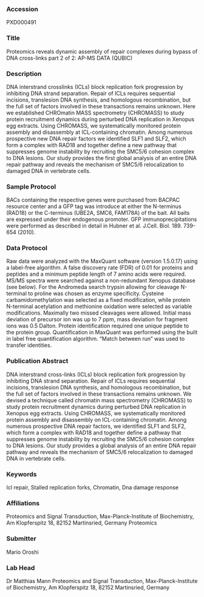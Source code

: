 ### Accession
PXD000491

### Title
Proteomics reveals dynamic assembly of repair complexes during bypass of DNA cross-links part 2 of 2: AP-MS DATA (QUBIC)

### Description
DNA interstrand crosslinks (ICLs) block replication fork progression by inhibiting DNA strand separation. Repair of ICLs requires sequential incisions, translesion DNA synthesis, and homologous recombination, but the full set of factors involved in these transactions remains unknown. Here we established CHROmatin MASS spectrometry (CHROMASS) to study protein recruitment dynamics during perturbed DNA replication in Xenopus egg extracts. Using CHROMASS, we systematically monitored protein assembly and disassembly at ICL-containing chromatin. Among numerous prospective new DNA repair factors we identified SLF1 and SLF2, which form a complex with RAD18 and together define a new pathway that suppresses genome instability by recruiting the SMC5/6 cohesion complex to DNA lesions. Our study provides the first global analysis of an entire DNA repair pathway and reveals the mechanism of SMC5/6 relocalization to damaged DNA in vertebrate cells.

### Sample Protocol
BACs containing the respective genes were purchased from BACPAC resource center and a GFP tag was introduce at either the N-terminus (RAD18) or the C-terminus (UBE2A, SMC6, FAM178A) of the bait. All baits are expressed under their endogenous promoter. GFP immunoprecipitations were performed as described in detail in Hubner et al. J.Cell. Biol. 189. 739-654 (2010).

### Data Protocol
Raw data were analyzed with the MaxQuant software (version 1.5.0.17) using a label-free algorithm. A false discovery rate (FDR) of 0.01 for proteins and peptides and a minimum peptide length of 7 amino acids were required. MS/MS spectra were searched against a non-redundant Xenopus database (see below). For the Andromeda search trypsin allowing for cleavage N-terminal to proline was chosen as enzyme specificity. Cysteine carbamidomethylation was selected as a fixed modification, while protein N-terminal acetylation and methionine oxidation were selected as variable modifications. Maximally two missed cleavages were allowed. Initial mass deviation of precursor ion was up to 7 ppm, mass deviation for fragment ions was 0.5 Dalton. Protein identification required one unique peptide to the protein group. Quantification in MaxQuant was performed using the built in label free quantification algorithm. “Match between run” was used to transfer identities.

### Publication Abstract
DNA interstrand cross-links (ICLs) block replication fork progression by inhibiting DNA strand separation. Repair of ICLs requires sequential incisions, translesion DNA synthesis, and homologous recombination, but the full set of factors involved in these transactions remains unknown. We devised a technique called chromatin mass spectrometry (CHROMASS) to study protein recruitment dynamics during perturbed DNA replication in Xenopus egg extracts. Using CHROMASS, we systematically monitored protein assembly and disassembly on ICL-containing chromatin. Among numerous prospective DNA repair factors, we identified SLF1 and SLF2, which form a complex with RAD18 and together define a pathway that suppresses genome instability by recruiting the SMC5/6 cohesion complex to DNA lesions. Our study provides a global analysis of an entire DNA repair pathway and reveals the mechanism of SMC5/6 relocalization to damaged DNA in vertebrate cells.

### Keywords
Icl repair, Stalled replication forks, Chromatin, Dna damage response

### Affiliations
Proteomics and Signal Transduction, Max-Planck-Institute of Biochemistry, Am Klopferspitz 18, 82152 Martinsried, Germany
Proteomics

### Submitter
Mario Oroshi

### Lab Head
Dr Matthias Mann
Proteomics and Signal Transduction, Max-Planck-Institute of Biochemistry, Am Klopferspitz 18, 82152 Martinsried, Germany


